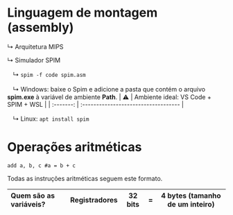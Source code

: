 # Linguagem de montagem (assembly)
↳ Arquitetura MIPS

↳ Simulador SPIM

ㅤ↳ ```
    spim -f code spim.asm
    ```
    
ㅤ↳ Windows: baixe o Spim e adicione a pasta que contém o arquivo **spim.exe** à variável de ambiente **Path**.
| :warning: | Ambiente ideal: VS Code + SPIM + WSL |
| :-------: | :----------------------------------- |

ㅤ↳ Linux: ```
           apt install spim
           ```

# Operações aritméticas
```
add a, b, c #a = b + c
```

Todas as instruções aritméticas seguem este formato.

| Quem são as variáveis? | Registradores | 32 bits | = | 4 bytes (tamanho de um inteiro) |
| :--------------------- | ------------- | ------- | - | ------------------------------- |

